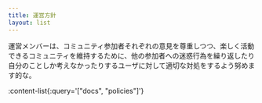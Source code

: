 ```yaml
---
title: 運営方針
layout: list
---
```


運営メンバーは、コミュニティ参加者それぞれの意見を尊重しつつ、楽しく活動できるコミュニティを維持するために、他の参加者への迷惑行為を繰り返したり自分のことしか考えなかったりするユーザに対して適切な対処をするよう努めます的な。

:content-list{:query='["docs", "policies"]'}
